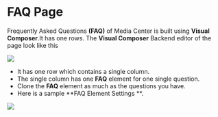 # FAQ Page

Frequently Asked Questions **(FAQ)** of Media Center is built using **Visual Composer**.It has one rows. The **Visual Composer** Backend editor of the page look like this

![](http://transvelo.github.io/docs/mediacenter/images/faq.png)

* It has one row which contains a single column.
* The single column has one **FAQ** element for one single question.
* Clone the **FAQ** element as much as the questions you have.
* Here is a sample **FAQ Element Settings **.

![](http://transvelo.github.io/docs/mediacenter/images/faq-setting.png)
